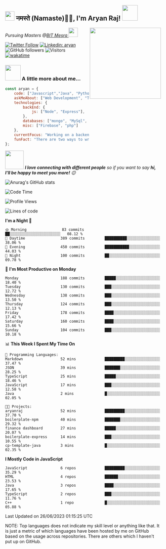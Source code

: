 <h2><img src="https://emojis.slackmojis.com/emojis/images/1531849430/4246/blob-sunglasses.gif?1531849430" width="30"/> नमस्ते (Namaste)🙏🏻, I'm Aryan Raj! <img src="https://media.giphy.com/media/12oufCB0MyZ1Go/giphy.gif" width="50"></h2>
<img align='right' src="https://media.giphy.com/media/M9gbBd9nbDrOTu1Mqx/giphy.gif" width="230">
<p><em>Pursuing Masters @<a href="https://bitmesra.ac.in/">BIT Mesra
</a><img src="https://media.giphy.com/media/WUlplcMpOCEmTGBtBW/giphy.gif" width="30"> 
</em></p>



[![Twitter Follow](https://img.shields.io/twitter/follow/desikiteretsu_?label=Follow)](https://twitter.com/intent/follow?screen_name=desikiteretsu_)
[![Linkedin: aryan](https://img.shields.io/badge/-aryan-blue?style=flat-square&logo=Linkedin&logoColor=white&link=https://www.linkedin.com/in/aryanraj24/)](https://www.linkedin.com/in/aryanraj24/)
![GitHub followers](https://img.shields.io/github/followers/aryan-139?label=Follow&style=social)
![Visitors](https://api.visitorbadge.io/api/visitors?path=https%3A%2F%2Fgithub.com%2Faryan-139&label=Visitors&countColor=%23263759&style=flat-square)
[![wakatime](https://wakatime.com/badge/user/5446e67c-4821-4850-b367-db5dd1d04c31.svg)](https://wakatime.com/@5446e67c-4821-4850-b367-db5dd1d04c31)

### <img src="https://media.giphy.com/media/VgCDAzcKvsR6OM0uWg/giphy.gif" width="50"> A little more about me...  

```javascript
const aryan = {
    code: ["Javascript","Java", "Python"],
    askMeAbout: ["Web Development", "Technology", "Business", "Social Media"],
    technologies: {
        backEnd: {
            js: ["Node", "Express"],
        },
        databases: ["mongo", "MySql", "sqlite"],
        misc: ["Firebase", "php"]
    },
    currentFocus: "Working on a backend heavy project",
    funFact: "There are two ways to write error-free programs; only the third one works"
};
```

<img src="https://media.giphy.com/media/LnQjpWaON8nhr21vNW/giphy.gif" width="60"> <em><b>I love connecting with different people</b> so if you want to say <b>hi, I'll be happy to meet you more!</b> 😊</em>

![Anurag's GitHub stats](https://github-readme-stats.vercel.app/api?username=aryan-139&show_icons=true&theme=dracula)

<!--START_SECTION:waka-->
![Code Time](http://img.shields.io/badge/Code%20Time-1%20hr%2025%20mins-blue)

![Profile Views](http://img.shields.io/badge/Profile%20Views-3-blue)

![Lines of code](https://img.shields.io/badge/From%20Hello%20World%20I%27ve%20Written-188.3%20thousand%20lines%20of%20code-blue)

**I'm a Night 🦉** 

```text
🌞 Morning                83 commits          ██░░░░░░░░░░░░░░░░░░░░░░░   08.12 % 
🌆 Daytime                389 commits         ██████████░░░░░░░░░░░░░░░   38.06 % 
🌃 Evening                450 commits         ███████████░░░░░░░░░░░░░░   44.03 % 
🌙 Night                  100 commits         ██░░░░░░░░░░░░░░░░░░░░░░░   09.78 % 
```
📅 **I'm Most Productive on Monday** 

```text
Monday                   188 commits         █████░░░░░░░░░░░░░░░░░░░░   18.40 % 
Tuesday                  130 commits         ███░░░░░░░░░░░░░░░░░░░░░░   12.72 % 
Wednesday                138 commits         ███░░░░░░░░░░░░░░░░░░░░░░   13.50 % 
Thursday                 124 commits         ███░░░░░░░░░░░░░░░░░░░░░░   12.13 % 
Friday                   178 commits         ████░░░░░░░░░░░░░░░░░░░░░   17.42 % 
Saturday                 160 commits         ████░░░░░░░░░░░░░░░░░░░░░   15.66 % 
Sunday                   104 commits         ███░░░░░░░░░░░░░░░░░░░░░░   10.18 % 
```


📊 **This Week I Spent My Time On** 

```text
💬 Programming Languages: 
Markdown                 52 mins             █████████░░░░░░░░░░░░░░░░   37.47 % 
JSON                     39 mins             ███████░░░░░░░░░░░░░░░░░░   28.25 % 
TypeScript               25 mins             █████░░░░░░░░░░░░░░░░░░░░   18.46 % 
JavaScript               17 mins             ███░░░░░░░░░░░░░░░░░░░░░░   12.58 % 
Java                     2 mins              █░░░░░░░░░░░░░░░░░░░░░░░░   02.05 % 

🐱‍💻 Projects: 
aryanraj                 52 mins             █████████░░░░░░░░░░░░░░░░   37.70 % 
boilerplate-npm          40 mins             ███████░░░░░░░░░░░░░░░░░░   29.32 % 
finance dashboard        27 mins             █████░░░░░░░░░░░░░░░░░░░░   20.07 % 
boilerplate-express      14 mins             ███░░░░░░░░░░░░░░░░░░░░░░   10.55 % 
cp-template-java         3 mins              █░░░░░░░░░░░░░░░░░░░░░░░░   02.35 % 
```

**I Mostly Code in JavaScript** 

```text
JavaScript               6 repos             █████████░░░░░░░░░░░░░░░░   35.29 % 
HTML                     4 repos             ██████░░░░░░░░░░░░░░░░░░░   23.53 % 
Java                     3 repos             ████░░░░░░░░░░░░░░░░░░░░░   17.65 % 
TypeScript               2 repos             ███░░░░░░░░░░░░░░░░░░░░░░   11.76 % 
C++                      1 repo              █░░░░░░░░░░░░░░░░░░░░░░░░   05.88 % 
```




 Last Updated on 26/06/2023 01:15:25 UTC
<!--END_SECTION:waka-->


NOTE: Top languages does not indicate my skill level or anything like that. It is just a metric of which languages have been hosted by me on GitHub based on the usage across repositories. There are others which I haven't put up on GitHub.
